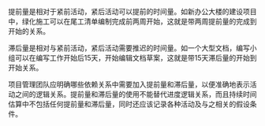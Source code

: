 提前量是相对于紧前活动，紧后活动可以提前的时间量。如新办公大楼的建设项目中，绿化施工可以在尾工清单编制完成前两周开始，这就是带两周提前量的完成到开始的关系。

滞后量是相对与紧前活动，紧后活动需要推迟的时间量。如一个大型文档，编写小组可以在编写工作开始后15天，开始编辑文档草案，这就是带15天滞后量的开始到开始关系。

项目管理团队应明确哪些依赖关系中需要加入提前量和滞后量，以便准确地表示活动之间的逻辑关系。提前量和滞后量的使用不能替代进度逻辑关系，而且持续时间估算中不包括任何提前量和滞后量，同时还应该记录各种活动及与之相关的假设条件。